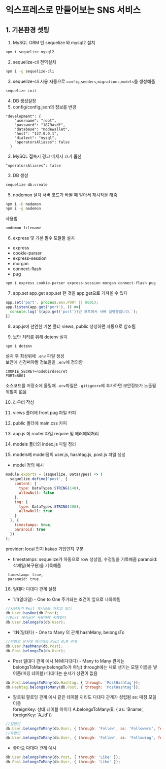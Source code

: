 # 익스프레스로 만들어보는 SNS 서비스

## 1. 기본환경 셋팅
1. MySQL ORM 인 sequelize 와 mysql2 설치
```bash
npm i sequelize mysql2
```

2. sequelize-cli 전역설치
```bash
npm i -g sequelize-cli
```

3. sequelize-cli 사용
자동으로 `config`,`seeders`,`migrations`,`models`를 생성해줌
```bash
sequelize init
```

4. DB 생성설정
  1. config/config.json의 정보를 변경
  ```
  "development": {
      "username": "root",
      "password": "1879asdf",
      "database": "nodewallet",
      "host": "127.0.0.1",
      "dialect": "mysql",
      "operatorsAliases": false
    }
  ```
   
  2. MySQL 접속시 경고 메세지 끄기 옵션
  ```
  "operatorsAliases": false
  ```
  
  3. DB 생성
  ```bash
  sequelize db:create
  ```
5. nodemon 설치
서버 코드가 바뀔 때 알아서 재시작을 해줌
```bash
npm i -D nodemon
npm i -g nodemon
```

사용법
```bash
nodemon filename
```

6. express 및 기본 필수 모듈들 설치
- express
- cookie-parser
- express-session
- morgan
- connect-flash
- pug
```bash
npm i express cookie-parser express-session morgan connect-flash pug
```

7. app.set app.get
app.set 한 것을 app.get으로 가져올 수 있다
```javascript
app.set('port', process.env.PORT || 8001);
app.listen(app.get('port'), () =>{
  console.log(`${app.get('port')}번 포트에서 서버 실행중입니다.`);
})
```

8. app.js에 선언한 기본 폴더 views, public 생성하면 자동으로 참조됨

9. 보안 처리를 위해 dotenv 설치
```bash
npm i dotenv
```
설치 후 최상위에 `.env` 파일 생성  
보안에 신경써야될 정보들을 `.env`에 정의함
```dotenv
COOKIE_SECRET=nodebirdsecret
PORT=8001
```
소스코드를 저장소에 올릴때 `.env`파일은 `.gitignore`에 추가하면 보안정보가
노출될 위험이 없음

10. 라우터 작성

11. views 폴더에 front pug 파일 카피

12. public 폴더에 main.css 카피

13. app.js 에 router 파일 require 및 에러예외처리

14. models 폴더의 index.js 파일 정리

15. models에 model정의
user.js, hashtag.js, post.js 파일 생성  

- model 정의 예시
```javascript
module.exports = (sequelize, DataTypes) => (
  sequelize.define('post', {
    content: {
      type: DataTypes.STRING(140),
      allowNull: false
    },
    img: {
      type: DataTypes.STRING(200),
      allowNull: true
    }
  }, {
    timestamps: true,
    paranoid: true
  })
);
```

provider: local 인지 kakao 가입인지 구분
- timestamps: sequelize가 자동으로 row 생성일, 수정일을 기록해줌
paranoid: 삭제일(복구용)을 기록해줌
```
 timestamp: true,
 paranoid: true
```

16. 일대다 다대다 관계 설정
- 1:1(일대일) - One to One
주가되는 조건이 앞으로 나와야됨
```javascript
//사용자가 Post 게시글을 가지고 있다
db.User.hasOne(db.Post);
//Post 게시글은 사용자에 속해있다
db.User.belongsTo(db.User);
```

- 1:N(일대다) - One to Many 의 관계
hashMany, belongsTo
```javascript
//한명의 유저에 여러개의 Post N:M 관계
db.User.hashMany(db.Post);
db.Post.belongsTo(db.User);
```

- Post 일대다 관계 예시
N:M(다대다) - Many to Many 관계는 belongsToMany(belongsTo가 아님)
through에는 새로 생기는 모델 이름을 넣어줌(매칭 테이블)
다대다는 순서가 상관이 없음
```javascript
db.Post.belongsToMany(db.Hashtag, { through: 'PostHashtag'});
db.Hashtag.belongsToMany(db.Post, { through: 'PostHashtag'});
```

- 팔로워 팔로잉 관계 예시
같은 테이블 끼리도 다대다 관계가 성립됨
as: 매칭 모델 이름  
foreignKey: 상대 테이블 아이디
A.belongsToMany(B, { as: 'Bname', foreignKey: 'A_id'})
```javascript
//일반인
db.User.belongsToMany(db.User, { through: 'Follow', as: 'Followers', foreignKey: 'followingId' });
//유명인
db.User.belongsToMany(db.User, { through: 'Follow', as: 'Following', foreignKey: 'followerId' });
```

- 좋아요 다대다 관계 예시
```javascript
db.User.belongsToMany(db.Post, { through: 'Like' });
db.Post.belongsToMany(db.User, { through: 'Like' });
```

